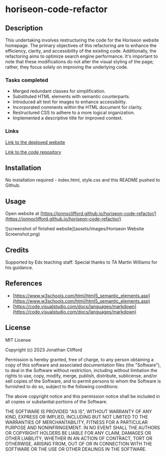 # horiseon-code-refactor

## Description

This undertaking involves restructuring the code for the Horiseon website homepage. The primary objectives of this refactoring are to enhance the efficiency, clarity, and accessibility of the existing code. Additionally, the refactoring aims to optimize search engine performance. It's important to note that these modifications do not alter the visual styling of the page; rather, they focus solely on improving the underlying code.

### Tasks completed

* Merged redundant classes for simplification.
* Substituted HTML elements with semantic counterparts.
* Introduced alt text for images to enhance accessibility.
* Incorporated comments within the HTML document for clarity.
* Restructured CSS to adhere to a more logical organization.
* Implemented a descriptive title for improved context.

### Links

[Link to the deployed website](https://jonnoclifford.github.io/horiseon-code-refactor/)

[Link to the code repository](https://github.com/jonnoclifford/horiseon-code-refactor)

## Installation

No installation required - index.html, style.css and this README pushed to Github.

## Usage

Open website at [https://jonnoclifford.github.io/horiseon-code-refactor/](https://jonnoclifford.github.io/horiseon-code-refactor/)

![screenshot of finished website](assets/images/Horiseon Website Screenshot.png)

## Credits

Supported by Edx teaching staff. Special thanks to TA Martin Williams for his guidance.

## References

* [https://www.w3schools.com/html/html5_semantic_elements.asp](https://www.w3schools.com/html/html5_semantic_elements.asp)
* [https://code.visualstudio.com/docs/languages/markdown](https://code.visualstudio.com/docs/languages/markdown)

## License

MIT License

Copyright (c) 2023 Jonathan Clifford

Permission is hereby granted, free of charge, to any person obtaining a copy
of this software and associated documentation files (the "Software"), to deal
in the Software without restriction, including without limitation the rights
to use, copy, modify, merge, publish, distribute, sublicense, and/or sell
copies of the Software, and to permit persons to whom the Software is
furnished to do so, subject to the following conditions:

The above copyright notice and this permission notice shall be included in all
copies or substantial portions of the Software.

THE SOFTWARE IS PROVIDED "AS IS", WITHOUT WARRANTY OF ANY KIND, EXPRESS OR
IMPLIED, INCLUDING BUT NOT LIMITED TO THE WARRANTIES OF MERCHANTABILITY,
FITNESS FOR A PARTICULAR PURPOSE AND NONINFRINGEMENT. IN NO EVENT SHALL THE
AUTHORS OR COPYRIGHT HOLDERS BE LIABLE FOR ANY CLAIM, DAMAGES OR OTHER
LIABILITY, WHETHER IN AN ACTION OF CONTRACT, TORT OR OTHERWISE, ARISING FROM,
OUT OF OR IN CONNECTION WITH THE SOFTWARE OR THE USE OR OTHER DEALINGS IN THE
SOFTWARE.
